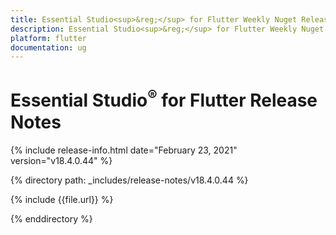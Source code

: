 ```yaml
---
title: Essential Studio<sup>&reg;</sup> for Flutter Weekly Nuget Release Release Notes  
description: Essential Studio<sup>&reg;</sup> for Flutter Weekly Nuget Release Release Notes  
platform: flutter
documentation: ug
---
```


# Essential Studio<sup>&reg;</sup> for Flutter  Release Notes  

{% include release-info.html date="February 23, 2021"  version="v18.4.0.44" %} 


{% directory path: _includes/release-notes/v18.4.0.44 %}

{% include {{file.url}} %}

{% enddirectory %}